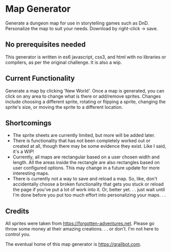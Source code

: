 # Map Generator
 Generate a dungeon map for use in storytelling games such as DnD. Personalize the map to suit your needs. Download by right-click -> save.

## No prerequisites needed
 This generator is written in es6 javascript, css3, and html with no libraries or compilers, as per the original challenge. It is also a wip. 
 
## Current Functionality
 Generate a map by clicking 'New World'. Once a map is generated, you can click on any area to change what is there or add/remove sprites. Changes include choosing a different sprite, rotating or flipping a sprite, changing the sprite's size, or moving the sprite to a different location. 
 
## Shortcomings
 * The sprite sheets are currently limited, but more will be added later. 
 * There is functionality that has not been completely worked out or created at all, though there may be some evidence they exist. Like I said, it's a WIP!
 * Currently, all maps are rectangular based on a user chosen width and length. All the areas inside the rectangle are also rectangles based on user configured options. This may change in a future update for more interesting maps.
 * There is currently not a way to save and reload a map. So, like, don't accidentally choose a broken functionality that gets you stuck or reload the page if you've put a lot of work into it. Or, better yet. . . just wait until I'm done before you put too much effort into personalizing your maps. . . 
 
 ## Credits
  All sprites were taken from https://forgotten-adventures.net. Please go throw some money at their amazing creations. . . or don't. I'm not here to control you.
  
 The eventual home of this map generator is https://grailbot.com. 
